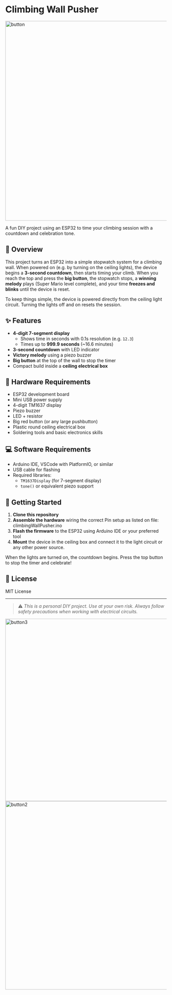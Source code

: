 # Climbing Wall Pusher

<img width="622" alt="button" src="https://github.com/user-attachments/assets/297a7b93-5aea-42a3-aa6a-ebb5527d7e4c" />

A fun DIY project using an ESP32 to time your climbing session with a countdown and celebration tone.

## 🧗 Overview

This project turns an ESP32 into a simple stopwatch system for a climbing wall. When powered on (e.g. by turning on the ceiling lights), the device begins a **3-second countdown**, then starts timing your climb. When you reach the top and press the **big button**, the stopwatch stops, a **winning melody** plays (Super Mario level complete), and your time **freezes and blinks** until the device is reset.

To keep things simple, the device is powered directly from the ceiling light circuit. Turning the lights off and on resets the session.

## ✨ Features

- **4-digit 7-segment display**  
  - Shows time in seconds with 0.1s resolution (e.g. `12.3`)  
  - Times up to **999.9 seconds** (~16.6 minutes)
- **3-second countdown** with LED indicator
- **Victory melody** using a piezo buzzer
- **Big button** at the top of the wall to stop the timer
- Compact build inside a **ceiling electrical box**

## 🔧 Hardware Requirements

- ESP32 development board  
- Mini USB power supply  
- 4-digit TM1637 display  
- Piezo buzzer  
- LED + resistor  
- Big red button (or any large pushbutton)  
- Plastic round ceiling electrical box  
- Soldering tools and basic electronics skills

## 💻 Software Requirements

- Arduino IDE, VSCode with PlatformIO, or similar  
- USB cable for flashing  
- Required libraries:
  - `TM1637Display` (for 7-segment display)
  - `tone()` or equivalent piezo support

## 🚀 Getting Started

1. **Clone this repository**
2. **Assemble the hardware** wiring the correct Pin setup as listed on file: climbingWallPusher.ino  
3. **Flash the firmware** to the ESP32 using Arduino IDE or your preferred tool
4. **Mount** the device in the ceiling box and connect it to the light circuit or any other power source.

When the lights are turned on, the countdown begins. Press the top button to stop the timer and celebrate!

## 📄 License

MIT License

---

> ⚠️ *This is a personal DIY project. Use at your own risk. Always follow safety precautions when working with electrical circuits.*


<img width="568" alt="button3" src="https://github.com/user-attachments/assets/849f44c0-d880-4fa8-a06d-82f85e8797ce" />

<img width="587" alt="button2" src="https://github.com/user-attachments/assets/b573e9da-3548-447d-baf1-b8a65507b59a" />
